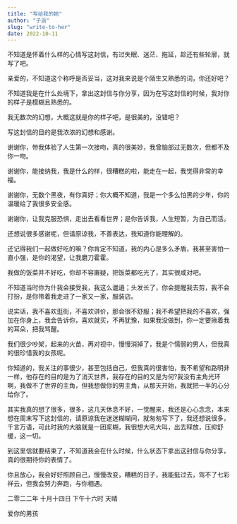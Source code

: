 ```yaml
---
title: "写给我的她"
author: "子涵"
slug: "write-to-her"
date: 2022-10-11
---
```


不知道是怀着什么样的心情写这封信，有过失眠、迷茫、拖延，趁还有些轮廓，就写了吧。

亲爱的，不知道这个称呼是否妥当，这对我来说是个陌生又熟悉的词，你还好吧？

不知道我是在什么处境下，拿出这封信与你分享，因为在写这封信的时候，我对你的样子是模糊且熟悉的。

我无数次的幻想，大概这就是你的样子吧，是很美的，没错吧？

写这封信的目的是我浓浓的幻想和感谢。

谢谢你，带我体验了人生第一次接吻，真的很美妙，我曾脑部过无数次，但都不及你一吻。

谢谢你，能接纳我，我是什么的样，很糟糕的啦，能走在一起，我觉得非常的幸福。

谢谢你，无数个黑夜，有你真好；你大概不知道，我是一个多么怕黑的少年，你的温暖给了我很多安全感。

谢谢你，让我克服恐惧，走出去看看世界；是你告诉我，人生短暂，为自己而活。

还想说很多感谢呢，但请原谅我，不善表达，我知道你能理解的。

还记得我们一起做好吃的嘛？你肯定不知道，我的内心是多么矛盾，我甚至害怕一直小强，是你的渴望，让我磨刀霍霍。

我做的饭菜并不好吃，你却不容置疑，把饭菜都吃光了，其实很咸对吧。

不知道当时你为什我会接受我，我这么邋遢；头发长了，你会提醒我去剪，我不会打扮，是你带着我走进了一家又一家，服装店。

说实话，我不喜欢逛街，不喜欢讲价，那会很不舒服；我不希望把我的不喜欢，强加在你身上，我会告诉你，喜欢就买，不再犹豫，如果我没做到，你一定要揪着我的耳朵，把我骂醒。

我们很少吵架，起来的火苗，再对视中，慢慢消掉了，我是个懦弱的男人，但我真的很珍惜我的女孩呢。

你知道的，我关注的事很少，甚至包括自己，但我真的很害怕，我不希望和路明非一样，他存在的目的是为了消灭世界，我存在的目的又是为何?我没有主角光环啊，我做不了世界的主角，但我想做你的男主角，从那天开始，我就把一半的心分给你了。

其实我真的想了很多，很多，这几天休息不好，一觉醒来，我还是心心念念，本来想在周末写下这封信的，请原谅我在迷迷糊糊间，就匆匆写下了，我还想说很多，千言万语，可此时我的大脑就是一团浆糊，我很想大吼大叫，出去释放，压抑舒缓，这一切。

到这里信就要结束了，不知道我会在什么时候，什么状态下拿出这封信与你分享，真的很期待你的表情了。

你且放心，我会好好照顾自己，慢慢改变，糟糕的日子，我能挺过去，驾不了七彩祥云，但我会努力奔跑，与你相遇。

二零二二年 十月十四日 下午十六时 天晴

爱你的男孩
